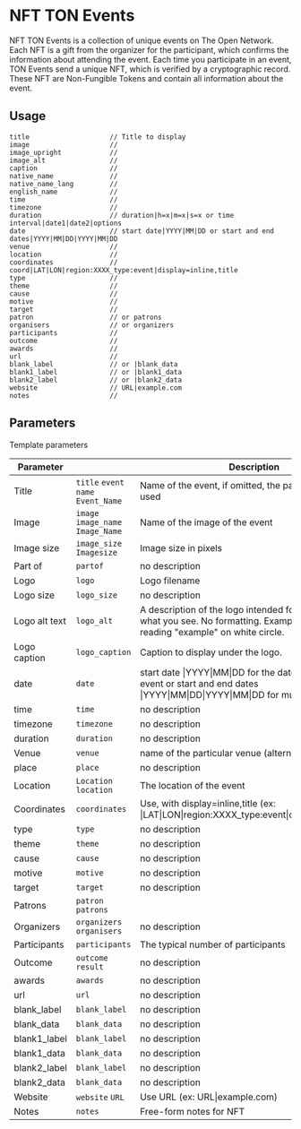 # NFT TON Events
NFT TON Events is a collection of unique events on The Open Network. Each NFT is a gift from the organizer for the participant, which confirms the information about attending the event. Each time you participate in an event, TON Events send a unique NFT, which is verified by a cryptographic record. These NFT are Non-Fungible Tokens and contain all information about the event.

## Usage
```
title                    // Title to display
image                    // 
image_upright            // 
image_alt                // 
caption                  // 
native_name              // 
native_name_lang         // 
english_name             // 
time                     // 
timezone                 // 
duration                 // duration|h=x|m=x|s=x or time interval|date1|date2|options
date                     // start date|YYYY|MM|DD or start and end dates|YYYY|MM|DD|YYYY|MM|DD
venue                    // 
location                 // 
coordinates              // coord|LAT|LON|region:XXXX_type:event|display=inline,title
type                     // 
theme                    // 
cause                    // 
motive                   // 
target                   // 
patron                   // or patrons
organisers               // or organizers
participants             // 
outcome                  // 
awards                   // 
url                      // 
blank_label              // or |blank_data
blank1_label             // or |blank1_data
blank2_label             // or |blank2_data
website                  // URL|example.com
notes                    // 
```
## Parameters
Template parameters

|Parameter| |Description |Type |Status |
|-|-|-|-|-|
|Title |`title` `event` `name` `Event_Name` |Name of the event, if omitted, the page name will be used |Line |optional |
|Image |`image` `image_name` `Image_Name` |Name of the image of the event |File |suggested |
|Image size |`image_size` `Imagesize` |Image size in pixels |Unknown |deprecated |
|Part of |`partof` |no description |Unknown |optional |
|Logo |`logo` |Logo filename |File |optional |
|Logo size |`logo_size` |no description |Unknown |optional |
|Logo alt text |`logo_alt` |A description of the logo intended for the blind; say what you see. No formatting. Example: Black text reading "example" on white circle. |String |optional |
|Logo caption |`logo_caption` |Caption to display under the logo. |Line |optional |
|date |`date` |start date \|YYYY\|MM\|DD for the date of a single-day event or start and end dates \|YYYY\|MM\|DD\|YYYY\|MM\|DD for multi-day events |Unknown |optional |
|time |`time` |no description |Unknown |optional |
|timezone |`timezone` |no description |Unknown |optional |
|duration |`duration` |no description |Unknown |optional |
|Venue |`venue` |name of the particular venue (alternative to location) |Unknown |optional |
|place |`place` |no description |Unknown |optional |
|Location |`Location` `location` |The location of the event |Line |optional |
|Coordinates |`coordinates` |Use, with display=inline,title (ex: \|LAT\|LON\|region:XXXX_type:event\|display=inline,title) |Unknown |optional |
|type |`type` |no description |Unknown |optional |
|theme |`theme` |no description |Unknown |optional |
|cause |`cause` |no description |Unknown |optional |
|motive |`motive` |no description |Unknown |optional |
|target |`target` |no description |Unknown |optional |
|Patrons |`patron` `patrons` | | |optional |
|Organizers |`organizers` `organisers` |no description |Unknown |optional |
|Participants |`participants` |The typical number of participants |Line |optional |
|Outcome |`outcome` `result` |no description |Line |optional |
|awards |`awards` |no description |Unknown |optional |
|url |`url` |no description |Unknown |optional |
|blank_label |`blank_label` |no description |Unknown |optional |
|blank_data |`blank_data` |no description |Unknown |optional |
|blank1_label |`blank_label` |no description |Unknown |optional |
|blank1_data |`blank_data` |no description |Unknown |optional |
|blank2_label |`blank_label` |no description |Unknown |optional |
|blank2_data |`blank_data` |no description |Unknown |optional |
|Website |`website` `URL` |Use URL (ex: URL\|example.com) |Unknown |optional |
|Notes |`notes` |Free-form notes for NFT |Unknown |optional |